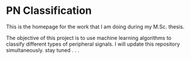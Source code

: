 # PN Classification
This is the homepage for the work that I am doing during my M.Sc. thesis. 

The objective of this project is to use machine learning algorithms to classify different types of peripheral signals. 
I will update this repository simultaneously. 
stay tuned . . .
